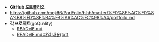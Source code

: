 -   **GitHub 포트폴리오**
  - https://github.com/mgk96/PortFolio/blob/master/%ED%8F%AC%ED%8A%B8%ED%8F%B4%EB%A6%AC%EC%98%A4/portfoilo.md
- **각 프로젝트**(goQuality)
  - [README.md](https://github.com/Integerous/all-in-one/blob/main/%ED%8F%AC%ED%8A%B8%ED%8F%B4%EB%A6%AC%EC%98%A4/project.md)
  - [README.md 파일 내용(txt)](https://github.com/Integerous/all-in-one/blob/main/%ED%8F%AC%ED%8A%B8%ED%8F%B4%EB%A6%AC%EC%98%A4/project.txt)
